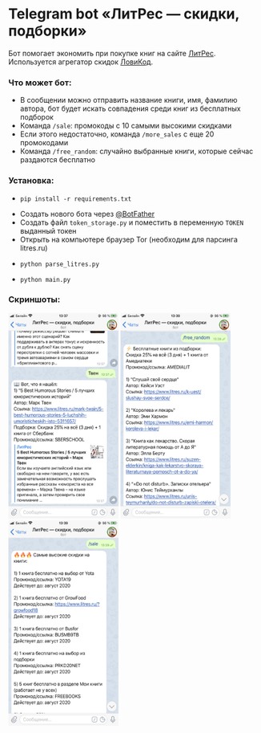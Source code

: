 # Telegram bot «ЛитРес — скидки, подборки»

Бот помогает экономить при покупке книг на сайте [ЛитРес](https://www.litres.ru). Используется агрегатор скидок [ЛовиКод](https://lovikod.ru/knigi/promokody-litres).

### Что может бот:

- В сообщении можно отправить название книги, имя, фамилию автора, бот будет искать совпадения среди книг из бесплатных подборок
- Команда `/sale`: промокоды с 10 самыми высокими скидками
- Если этого недостаточно, команда `/more_sales` с еще 20 промокодами
- Команда `/free_random`: случайно выбранные книги, которые сейчас раздаются бесплатно



### Установка:

- `pip install -r requirements.txt`

* Создать нового бота через [@BotFather](https://t.me/botfather) 
* Создать файл `token_storage.py` и поместить в переменную `TOKEN` выданный токен
* Открыть на компьютере браузер Tor (необходим для парсинга litres.ru)

- `python parse_litres.py`

- `python main.py`

### Скриншоты: ###
<img src="screenshots/screen_1.png" width="220" height="410">
<img src="screenshots/screen_2.png" width="220" height="410">
<img src="screenshots/screen_3.png" width="220" height="410">

